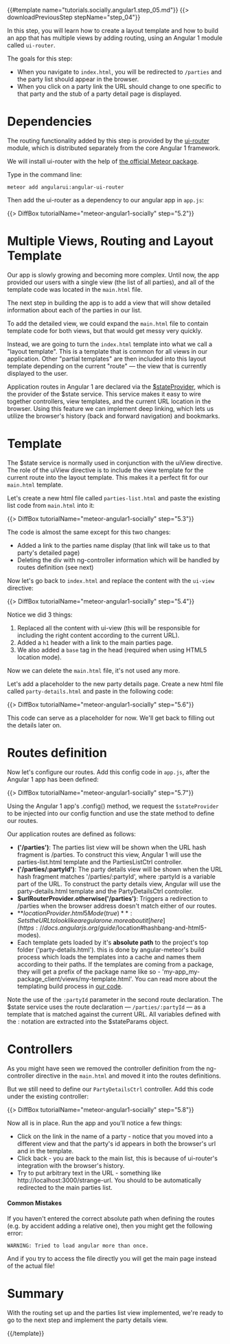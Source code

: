 {{#template name="tutorials.socially.angular1.step_05.md"}}
{{> downloadPreviousStep stepName="step_04"}}

In this step, you will learn how to create a layout template and how to build an app that has multiple views by adding routing, using an Angular 1 module called `ui-router`.

The goals for this step:

* When you navigate to `index.html`, you will be redirected to `/parties` and the party list should appear in the browser.
* When you click on a party link the URL should change to one specific to that party and the stub of a party detail page is displayed.

# Dependencies

The routing functionality added by this step is provided by the [ui-router](https://github.com/angular-ui/ui-router) module, which is distributed separately from the core Angular 1 framework.

We will install ui-router with the help of [the official Meteor package](https://atmospherejs.com/angularui/angular-ui-router).

Type in the command line:

    meteor add angularui:angular-ui-router

Then add the ui-router as a dependency to our angular app in `app.js`:

{{> DiffBox tutorialName="meteor-angular1-socially" step="5.2"}}

# Multiple Views, Routing and Layout Template

Our app is slowly growing and becoming more complex.
Until now, the app provided our users with a single view (the list of all parties), and all of the template code was located in the `main.html` file.

The next step in building the app is to add a view that will show detailed information about each of the parties in our list.

To add the detailed view, we could expand the `main.html` file to contain template code for both views, but that would get messy very quickly.

Instead, we are going to turn the `index.html` template into what we call a "layout template". This is a template that is common for all views in our application.
Other "partial templates" are then included into this layout template depending on the current "route" — the view that is currently displayed to the user.

Application routes in Angular 1 are declared via the [$stateProvider](https://github.com/angular-ui/ui-router/wiki), which is the provider of the $state service.
This service makes it easy to wire together controllers, view templates, and the current URL location in the browser.
Using this feature we can implement deep linking, which lets us utilize the browser's history (back and forward navigation) and bookmarks.


# Template

The $state service is normally used in conjunction with the uiView directive.
The role of the uiView directive is to include the view template for the current route into the layout template.
This makes it a perfect fit for our `main.html` template.

Let's create a new html file called `parties-list.html` and paste the existing list code from `main.html` into it:

{{> DiffBox tutorialName="meteor-angular1-socially" step="5.3"}}

The code is almost the same except for this two changes:

- Added a link to the parties name display (that link will take us to that party's detailed page)
- Deleting the div with ng-controller information which will be handled by routes definition (see next)

Now let's go back to `index.html` and replace the content with the `ui-view` directive:

{{> DiffBox tutorialName="meteor-angular1-socially" step="5.4"}}

Notice we did 3 things:

1. Replaced all the content with ui-view (this will be responsible for including the right content according to the current URL).
2. Added a `h1` header with a link to the main parties page.
3. We also added a `base` tag in the head (required when using HTML5 location mode).

Now we can delete the `main.html` file, it's not used any more.

Let's add a placeholder to the new party details page.
Create a new html file called `party-details.html` and paste in the following code:

{{> DiffBox tutorialName="meteor-angular1-socially" step="5.6"}}

This code can serve as a placeholder for now. We'll get back to filling out the details later on.

# Routes definition

Now let's configure our routes.
Add this config code in `app.js`, after the Angular 1 app has been defined:

{{> DiffBox tutorialName="meteor-angular1-socially" step="5.7"}}

Using the Angular 1 app's .config() method, we request the `$stateProvider` to be injected into our config function and use the state method to define our routes.

Our application routes are defined as follows:

* **('/parties')**: The parties list view will be shown when the URL hash fragment is /parties. To construct this view, Angular 1 will use the parties-list.html template and the PartiesListCtrl controller.
* **('/parties/:partyId')**: The party details view will be shown when the URL hash fragment matches '/parties/:partyId', where :partyId is a variable part of the URL. To construct the party details view, Angular will use the party-details.html template and the PartyDetailsCtrl controller.
* **$urlRouterProvider.otherwise('/parties')**: Triggers a redirection to /parties when the browser address doesn't match either of our routes.
* **$locationProvider.html5Mode(true)**: Sets the URL to look like a regular one. more about it [here](https://docs.angularjs.org/guide/$location#hashbang-and-html5-modes).
* Each template gets loaded by it's **absolute path** to the project's top folder ('party-details.html').  this is done by angular-meteor's build process which loads the templates into a cache and names them according to their paths.
If the templates are coming from a package, they will get a prefix of the package name like so - 'my-app_my-package_client/views/my-template.html'.
You can read more about the templating build process in [our code](https://github.com/Urigo/angular-meteor/blob/master/plugin/handler.js).

Note the use of the `:partyId` parameter in the second route declaration.
The $state service uses the route declaration — `/parties/:partyId` — as a template that is matched against the current URL.
All variables defined with the : notation are extracted into the $stateParams object.

# Controllers

As you might have seen we removed the controller definition from the ng-controller directive in the `main.html` and moved it into the routes definitions.

But we still need to define our `PartyDetailsCtrl` controller.
Add this code under the existing controller:

{{> DiffBox tutorialName="meteor-angular1-socially" step="5.8"}}

Now all is in place.  Run the app and you'll notice a few things:

* Click on the link in the name of a party - notice that you moved into a different view and that the party's id appears in both the browser's url and in the template.
* Click back - you are back to the main list, this is because of ui-router's integration with the browser's history.
* Try to put arbitrary text in the URL - something like http://localhost:3000/strange-url.  You should to be automatically redirected to the main parties list.


#### Common Mistakes

If you haven't entered the correct absolute path when defining the routes (e.g. by accident adding a relative one), then you might get the following error:

    WARNING: Tried to load angular more than once.

And if you try to access the file directly you will get the main page instead of the actual file!

# Summary

With the routing set up and the parties list view implemented, we're ready to go to the next step and implement the party details view.

{{/template}}
